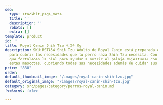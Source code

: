 ```yaml
---
seo:
  type: stackbit_page_meta
  title: ''
  description: ''
  robots: []
  extra: []
template: product
id: ''
title: Royal Canin Shih Tzu 4.54 Kg
description: SKU:RST454 Shih Tzu Adulto de Royal Canin está preparada especialmente
  para cubrir las necesidades que tu perro raza Shih Tzu necesita. Con ingredientes
  que fortalecen la piel para ayudar a nutrir el pelaje majestuoso con el que cuentan
  estas mascotas, cubriendo todas sus necesidades además de cuidar sus dientes limpiándolos.
price: "830"
order: 
default_thumbnail_image: "/images/royal-canin-shih-tzu.jpg"
default_original_image: "/images/royal-canin-shih-tzu.jpg"
category: src/pages/category/perros-royal-canin.md
featured: false

---
```


